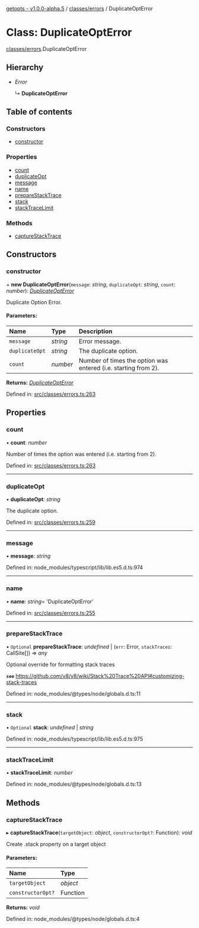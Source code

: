 [getopts - v1.0.0-alpha.5](../README.md) / [classes/errors](../modules/classes_errors.md) / DuplicateOptError

# Class: DuplicateOptError

[classes/errors](../modules/classes_errors.md).DuplicateOptError

## Hierarchy

- _Error_

  ↳ **DuplicateOptError**

## Table of contents

### Constructors

- [constructor](classes_errors.duplicateopterror.md#constructor)

### Properties

- [count](classes_errors.duplicateopterror.md#count)
- [duplicateOpt](classes_errors.duplicateopterror.md#duplicateopt)
- [message](classes_errors.duplicateopterror.md#message)
- [name](classes_errors.duplicateopterror.md#name)
- [prepareStackTrace](classes_errors.duplicateopterror.md#preparestacktrace)
- [stack](classes_errors.duplicateopterror.md#stack)
- [stackTraceLimit](classes_errors.duplicateopterror.md#stacktracelimit)

### Methods

- [captureStackTrace](classes_errors.duplicateopterror.md#capturestacktrace)

## Constructors

### constructor

\+ **new DuplicateOptError**(`message`: _string_, `duplicateOpt`: _string_, `count`: _number_): [_DuplicateOptError_](classes_errors.duplicateopterror.md)

Duplicate Option Error.

#### Parameters:

| Name           | Type     | Description                                                    |
| :------------- | :------- | :------------------------------------------------------------- |
| `message`      | _string_ | Error message.                                                 |
| `duplicateOpt` | _string_ | The duplicate option.                                          |
| `count`        | _number_ | Number of times the option was entered (i.e. starting from 2). |

**Returns:** [_DuplicateOptError_](classes_errors.duplicateopterror.md)

Defined in: [src/classes/errors.ts:263](https://github.com/prasadrajandran/node-getopts/blob/8cf4bad/src/classes/errors.ts#L263)

## Properties

### count

• **count**: _number_

Number of times the option was entered (i.e. starting from 2).

Defined in: [src/classes/errors.ts:263](https://github.com/prasadrajandran/node-getopts/blob/8cf4bad/src/classes/errors.ts#L263)

---

### duplicateOpt

• **duplicateOpt**: _string_

The duplicate option.

Defined in: [src/classes/errors.ts:259](https://github.com/prasadrajandran/node-getopts/blob/8cf4bad/src/classes/errors.ts#L259)

---

### message

• **message**: _string_

Defined in: node_modules/typescript/lib/lib.es5.d.ts:974

---

### name

• **name**: _string_= 'DuplicateOptError'

Defined in: [src/classes/errors.ts:255](https://github.com/prasadrajandran/node-getopts/blob/8cf4bad/src/classes/errors.ts#L255)

---

### prepareStackTrace

• `Optional` **prepareStackTrace**: _undefined_ \| (`err`: Error, `stackTraces`: CallSite[]) => _any_

Optional override for formatting stack traces

**`see`** https://github.com/v8/v8/wiki/Stack%20Trace%20API#customizing-stack-traces

Defined in: node_modules/@types/node/globals.d.ts:11

---

### stack

• `Optional` **stack**: _undefined_ \| _string_

Defined in: node_modules/typescript/lib/lib.es5.d.ts:975

---

### stackTraceLimit

• **stackTraceLimit**: _number_

Defined in: node_modules/@types/node/globals.d.ts:13

## Methods

### captureStackTrace

▸ **captureStackTrace**(`targetObject`: _object_, `constructorOpt?`: Function): _void_

Create .stack property on a target object

#### Parameters:

| Name              | Type     |
| :---------------- | :------- |
| `targetObject`    | _object_ |
| `constructorOpt?` | Function |

**Returns:** _void_

Defined in: node_modules/@types/node/globals.d.ts:4
